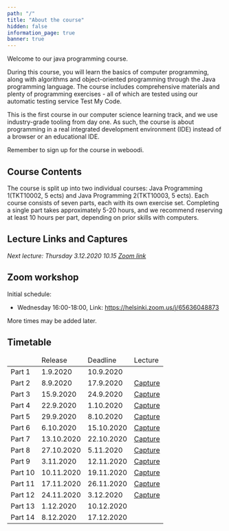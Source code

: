 ```yaml
---
path: "/"
title: "About the course"
hidden: false
information_page: true
banner: true
---
```


Welcome to our java programming course.

During this course, you will learn the basics of computer programming, along with algorithms and object-oriented programming through the Java programming language. The course includes comprehensive materials and plenty of programming exercises - all of which are tested using our automatic testing service Test My Code.

This is the first course in our computer science learning track, and we use industry-grade tooling from day one. As such, the course is about programming in a real integrated development environment (IDE) instead of a browser or an educational IDE.

Remember to sign up for the course in weboodi.

## Course Contents

The course is split up into two individual courses: Java Programming 1(TKT10002, 5 ects) and Java Programming 2(TKT10003, 5 ects). Each course consists of seven parts, each with its own exercise set. Completing a single part takes approximately 5-20 hours, and we recommend reserving at least 10 hours per part, depending on prior skills with computers.

## Lecture Links and Captures

*Next lecture: Thursday 3.12.2020 10.15*
*[Zoom link](https://helsinki.zoom.us/j/63029960107?pwd=UEt2eFJzT1ZjbXFQZXlXckxvZ1lJQT09)*

## Zoom workshop

Initial schedule:

* Wednesday 16:00-18:00, Link: https://helsinki.zoom.us/j/65636048873

More times may be added later.

## Timetable

<table>
  <thead>
    <tr>
      <td></td>
      <td>Release</td>
      <td>Deadline</td>
      <td>Lecture</td>
    </tr>
  </th>
  <tbody>
    <tr>
      <td>Part 1</td>
      <td>1.9.2020</td>
      <td>10.9.2020</td>
    </tr>
    <tr>
      <td>Part 2</td>
      <td>8.9.2020</td>
      <td>17.9.2020</td>
      <td> <a href="https://youtu.be/Q6YxHsh3gvk">Capture</a> </td>
    </tr>
    <tr>
      <td>Part 3</td>
      <td>15.9.2020</td>
      <td>24.9.2020</td>
      <td> <a href="https://youtu.be/-RGebtjvNCE">Capture</a></td>
    </tr>
    <tr>
      <td>Part 4</td>
      <td>22.9.2020</td>
      <td>1.10.2020</td>
      <td><a href="https://youtu.be/LwJf_mjEcP0">Capture</a></td>
    </tr>
    <tr>
      <td>Part 5</td>
      <td>29.9.2020</td>
      <td>8.10.2020</td>
      <td><a href="https://youtu.be/zMn1JgtsC-Q">Capture</a></td>
    </tr>
    <tr>
      <td>Part 6</td>
      <td>6.10.2020</td>
      <td>15.10.2020</td>
      <td><a href="https://youtu.be/7tpptE4Du98">Capture</a></td>
    </tr>
    <tr>
      <td>Part 7</td>
      <td>13.10.2020</td>
      <td>22.10.2020</td>
      <td><a href="https://youtu.be/on27dvpUxRk">Capture</a></td>
    </tr>
    <tr>
      <td>Part 8</td>
      <td>27.10.2020</td>
      <td>5.11.2020</td>
      <td><a href="https://youtu.be/7E6vM0FE-ik">Capture</a></td>
    </tr>
    <tr>
      <td>Part 9</td>
      <td>3.11.2020</td>
      <td>12.11.2020</td>
      <td><a href="https://youtu.be/jkrH-j2GQ-0">Capture</a></td>
    </tr>
    <tr>
      <td>Part 10</td>
      <td>10.11.2020</td>
      <td>19.11.2020</td>
      <td><a href="https://youtu.be/3jkPqTiPtRw">Capture</a></td>
    </tr>
    <tr>
      <td>Part 11</td>
      <td>17.11.2020</td>
      <td>26.11.2020</td>
      <td><a href="https://youtu.be/5z_-SwJsax4">Capture</a></td>
    </tr>
    <tr>
      <td>Part 12</td>
      <td>24.11.2020</td>
      <td>3.12.2020</td>
      <td><a href="https://youtu.be/Ydw1UelM_so">Capture</a></td>
    </tr>
    <tr>
      <td>Part 13</td>
      <td>1.12.2020</td>
      <td>10.12.2020</td>
    </tr>
    <tr>
      <td>Part 14</td>
      <td>8.12.2020</td>
      <td>17.12.2020</td>
    </tr>
  </tbody>
</table>
